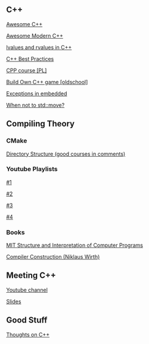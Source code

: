 ## C++

[Awesome C++](https://github.com/fffaraz/awesome-cpp)

[Awesome Modern C++](https://github.com/rigtorp/awesome-modern-cpp/blob/master/README.md)

[lvalues and rvalues in C++](https://www.internalpointers.com/post/understanding-meaning-lvalues-and-rvalues-c)

[C++ Best Practices](https://github.com/lefticus/cppbestpractices/blob/master/00-Table_of_Contents.md)

[CPP course [PL]](https://github.com/SteelPh0enix/KursCPP/)

[Build Own C++ game [oldschool]](https://github.com/ssloy/tinyraycaster/wiki)

[Exceptions in embedded](https://www.research.ed.ac.uk/portal/en/publications/lowcost-deterministic-c-exceptions-for-embedded-systems(2cfc59d5-fa95-45e0-83b2-46e51098cf1f).html)

[When not to std::move?](https://developers.redhat.com/blog/2019/04/12/understanding-when-not-to-stdmove-in-c/)

## Compiling Theory

### CMake

[Directory Structure (good courses in comments)](https://www.reddit.com/r/cpp_questions/comments/boo7ff/c_directory_structure_with_cmake_and_3rd_party/)

### Youtube Playlists

[#1](https://www.youtube.com/playlist?list=PLbMVogVj5nJTmKzaSlCpGgi7qxgcRRs8h)

[#2](https://www.youtube.com/playlist?list=PL3690D679B876DE6A)

[#3](https://www.youtube.com/playlist?list=PLbMVogVj5nJQNjkHZgwuAlfQ9tzmQDxjA)

[#4](https://www.youtube.com/playlist?list=PLDAE55AEE0731D729)

### Books

[MIT Structure and Interpretation of Computer Programs](https://web.mit.edu/alexmv/6.037/sicp.pdf)

[Compiler Construction (Niklaus Wirth)](https://inf.ethz.ch/personal/wirth/CompilerConstruction/index.html)

## Meeting C++

[Youtube channel](https://www.youtube.com/user/MeetingCPP/featured)

[Slides](https://meetingcpp.com/mcpp/slides/)

## Good Stuff

[Thoughts on C++](https://thoughts-on-cpp.com/)
